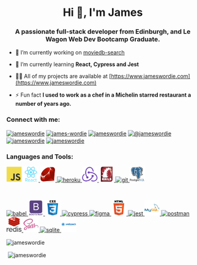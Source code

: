 <h1 align="center">Hi 👋, I'm James</h1>
<h3 align="center">A passionate full-stack developer from Edinburgh, and Le Wagon Web Dev Bootcamp Graduate.</h3>

<!-- <p align="left"> <a href="https://github.com/ryo-ma/github-profile-trophy"><img src="https://github-profile-trophy.vercel.app/?username=jameswordie" alt="jameswordie" /></a> </p> -->

- 🔭 I’m currently working on [moviedb-search](https://github.com/JamesWordie/game-of-life)

- 🌱 I’m currently learning **React, Cypress and Jest**

<!-- - 🤝 I’m looking for help with [spotify-mood-playlist](https://github.com/JamesWordie/spotify-mood-playlist)
 -->
- 👨‍💻 All of my projects are available at [https://www.jameswordie.com](https://www.jameswordie.com)

- ⚡ Fun fact **I used to work as a chef in a Michelin starred restaurant a number of years ago.**

<h3 align="left">Connect with me:</h3>
<p align="left">
<a href="https://twitter.com/jameswordie" target="blank"><img align="center" src="https://raw.githubusercontent.com/rahuldkjain/github-profile-readme-generator/master/src/images/icons/Social/twitter.svg" alt="jameswordie" height="30" width="40" /></a>
<a href="https://linkedin.com/in/james-wordie" target="blank"><img align="center" src="https://raw.githubusercontent.com/rahuldkjain/github-profile-readme-generator/master/src/images/icons/Social/linked-in-alt.svg" alt="james-wordie" height="30" width="40" /></a>
<a href="https://instagram.com/jameswordie" target="blank"><img align="center" src="https://raw.githubusercontent.com/rahuldkjain/github-profile-readme-generator/master/src/images/icons/Social/instagram.svg" alt="jameswordie" height="30" width="40" /></a>
<a href="https://medium.com/@jameswordie" target="blank"><img align="center" src="https://raw.githubusercontent.com/rahuldkjain/github-profile-readme-generator/master/src/images/icons/Social/medium.svg" alt="@jameswordie" height="30" width="40" /></a>
<a href="https://www.hackerrank.com/jameswordie" target="blank"><img align="center" src="https://raw.githubusercontent.com/rahuldkjain/github-profile-readme-generator/master/src/images/icons/Social/hackerrank.svg" alt="jameswordie" height="30" width="40" /></a>
<a href="https://www.leetcode.com/jameswordie" target="blank"><img align="center" src="https://raw.githubusercontent.com/rahuldkjain/github-profile-readme-generator/master/src/images/icons/Social/leet-code.svg" alt="jameswordie" height="30" width="40" /></a>
</p>

<h3 align="left">Languages and Tools:</h3>
<p align="left" 
   <a href="https://developer.mozilla.org/en-US/docs/Web/JavaScript" target="_blank"> <img src="https://raw.githubusercontent.com/devicons/devicon/master/icons/javascript/javascript-original.svg" alt="javascript" width="40" height="40"/> </a>
   <a href="https://reactjs.org/" target="_blank"> <img src="https://raw.githubusercontent.com/devicons/devicon/master/icons/react/react-original-wordmark.svg" alt="react" width="40" height="40"/> </a>
   <a href="https://www.ruby-lang.org/en/" target="_blank"> <img src="https://raw.githubusercontent.com/devicons/devicon/master/icons/ruby/ruby-original.svg" alt="ruby" width="40" height="40"/> </a>
   <a href="https://heroku.com" target="_blank"> <img src="https://www.vectorlogo.zone/logos/heroku/heroku-icon.svg" alt="heroku" width="40" height="40"/> </a>
   <a href="https://redux.js.org" target="_blank"> <img src="https://raw.githubusercontent.com/devicons/devicon/master/icons/redux/redux-original.svg" alt="redux" width="40" height="40"/> </a>
   <a href="https://rubyonrails.org" target="_blank"> <img src="https://raw.githubusercontent.com/devicons/devicon/master/icons/rails/rails-original-wordmark.svg" alt="rails" width="40" height="40"/> </a>
   <a href="https://git-scm.com/" target="_blank"> <img src="https://www.vectorlogo.zone/logos/git-scm/git-scm-icon.svg" alt="git" width="40" height="40"/> </a>
   <a href="https://www.postgresql.org" target="_blank"> <img src="https://raw.githubusercontent.com/devicons/devicon/master/icons/postgresql/postgresql-original-wordmark.svg" alt="postgresql" width="40" height="40"/> </a>
</p>
<br>
<p align="left"> <a href="https://babeljs.io/" target="_blank"> <img src="https://www.vectorlogo.zone/logos/babeljs/babeljs-icon.svg" alt="babel" width="40" height="40"/> </a> <a href="https://getbootstrap.com" target="_blank"> <img src="https://raw.githubusercontent.com/devicons/devicon/master/icons/bootstrap/bootstrap-plain-wordmark.svg" alt="bootstrap" width="40" height="40"/> </a> <a href="https://www.w3schools.com/css/" target="_blank"> <img src="https://raw.githubusercontent.com/devicons/devicon/master/icons/css3/css3-original-wordmark.svg" alt="css3" width="40" height="40"/> </a> <a href="https://www.cypress.io" target="_blank"> <img src="https://raw.githubusercontent.com/simple-icons/simple-icons/6e46ec1fc23b60c8fd0d2f2ff46db82e16dbd75f/icons/cypress.svg" alt="cypress" width="40" height="40"/> </a> <a href="https://www.figma.com/" target="_blank"> <img src="https://www.vectorlogo.zone/logos/figma/figma-icon.svg" alt="figma" width="40" height="40"/> </a>   <a href="https://www.w3.org/html/" target="_blank"> <img src="https://raw.githubusercontent.com/devicons/devicon/master/icons/html5/html5-original-wordmark.svg" alt="html5" width="40" height="40"/> </a>  <a href="https://jestjs.io" target="_blank"> <img src="https://www.vectorlogo.zone/logos/jestjsio/jestjsio-icon.svg" alt="jest" width="40" height="40"/> </a> <a href="https://www.mysql.com/" target="_blank"> <img src="https://raw.githubusercontent.com/devicons/devicon/master/icons/mysql/mysql-original-wordmark.svg" alt="mysql" width="40" height="40"/> </a>  <a href="https://postman.com" target="_blank"> <img src="https://www.vectorlogo.zone/logos/getpostman/getpostman-icon.svg" alt="postman" width="40" height="40"/> </a>   <a href="https://redis.io" target="_blank"> <img src="https://raw.githubusercontent.com/devicons/devicon/master/icons/redis/redis-original-wordmark.svg" alt="redis" width="40" height="40"/> </a>   <a href="https://sass-lang.com" target="_blank"> <img src="https://raw.githubusercontent.com/devicons/devicon/master/icons/sass/sass-original.svg" alt="sass" width="40" height="40"/> </a> <a href="https://www.sqlite.org/" target="_blank"> <img src="https://www.vectorlogo.zone/logos/sqlite/sqlite-icon.svg" alt="sqlite" width="40" height="40"/> </a> <a href="https://webpack.js.org" target="_blank"> <img src="https://raw.githubusercontent.com/devicons/devicon/d00d0969292a6569d45b06d3f350f463a0107b0d/icons/webpack/webpack-original-wordmark.svg" alt="webpack" width="40" height="40"/> </a> </p>

<p><img align="center" src="https://github-readme-stats.vercel.app/api/top-langs?username=jameswordie&show_icons=true&locale=en&layout=compact" alt="jameswordie" /></p>

<p>&nbsp;<img align="center" src="https://github-readme-stats.vercel.app/api?username=jameswordie&show_icons=true&locale=en" alt="jameswordie" /></p>

<!-- <p><img align="center" src="https://github-readme-streak-stats.herokuapp.com/?user=jameswordie&" alt="jameswordie" /></p>
 -->


<!-- ## Hi there 👋, I'm James.

### About Me
💡  I like to explore new technologies and develop software solutions and quick hacks <br>
💻 I've just finished the 9 week intensive Web Development coding bootcamp @ Le Wagon London <br>
👨‍🍳 I also work as a private chef, 🚜 on my families farm & 👷‍♂️ have a degree in Mechanical Engineering <br>
📧 Feel free to reach out and drop me a message

### Tech Skills
- Ruby
- Rails
- Javascript
- HTML
- CSS/SCSS
- React JS (currently learning)
- Minitest/RSPEC for TDD in Rails (currently learning)

### Projects
Check out [my website](https://www.jameswordie.com) or my pinned repos for current projects.

### Stats
![Anurag's GitHub stats](https://github-readme-stats.vercel.app/api?username=JamesWordie&show_icons=true&theme=dark)

### Contact Me
[My Website](https://www.jameswordie.com)
<br>
[Linkedin](https://www.linkedin.com/in/james-wordie/)
<br>
[Instagram](https://www.instagram.com/jameswordie/)
 -->

<!--
**JamesWordie/JamesWordie** is a ✨ _special_ ✨ repository because its `README.md` (this file) appears on your GitHub profile.

Here are some ideas to get you started:

- 🔭 I’m currently working on ...
- 🌱 I’m currently learning ...
- 👯 I’m looking to collaborate on ...
- 🤔 I’m looking for help with ...
- 💬 Ask me about ...
- 📫 How to reach me: ...
- 😄 Pronouns: ...
- ⚡ Fun fact: ...
-->
